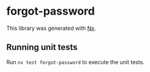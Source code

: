 # forgot-password

This library was generated with [Nx](https://nx.dev).

## Running unit tests

Run `nx test forgot-password` to execute the unit tests.
